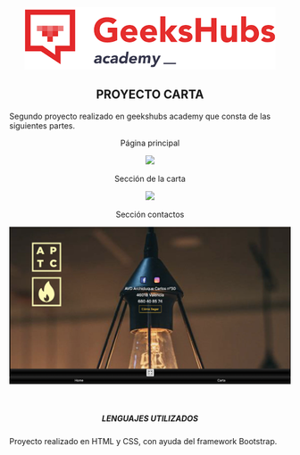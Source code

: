 <p align="center">
<img src="img/geeks.png"></p>

<h2 align="center">PROYECTO CARTA</h2>
<p>Segundo proyecto realizado en geekshubs academy que consta de las siguientes partes.
<br>
<p align="center">Página principal</p>
<p align="center">
<img src="img/readmeHome.png"></p>

<p align="center">Sección de la carta </p>
<p align="center">
<img src="img/readmeMenu.png"></p>

<p align="center">Sección contactos  </p>
<p align="center">
<img src="img/readmeContacto.png"></p>
<BR>

<h5 align="center">LENGUAJES UTILIZADOS</h5>
<p>Proyecto realizado en HTML y CSS, con ayuda del framework Bootstrap.</p>
